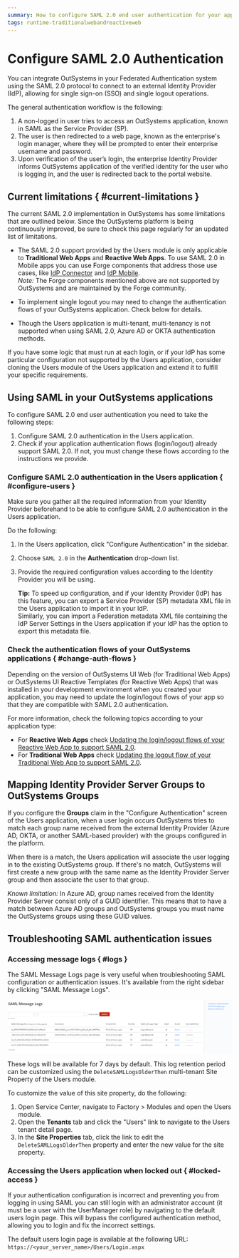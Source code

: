 ```yaml
---
summary: How to configure SAML 2.0 end user authentication for your applications.
tags: runtime-traditionalwebandreactiveweb
---
```


# Configure SAML 2.0 Authentication

You can integrate OutSystems in your Federated Authentication system using the SAML 2.0 protocol to connect to an external Identity Provider (IdP), allowing for single sign-on (SSO) and single logout operations. 

The general authentication workflow is the following:

1. A non-logged in user tries to access an OutSystems application, known in SAML as the Service Provider (SP).
1. The user is then redirected to a web page, known as the enterprise's login manager, where they will be prompted to enter their enterprise username and password.
1. Upon verification of the user’s login, the enterprise Identity Provider informs OutSystems application of the verified identity for the user who is logging in, and the user is redirected back to the portal website.

## Current limitations { #current-limitations }

The current SAML 2.0 implementation in OutSystems has some limitations that are outlined below. Since the OutSystems platform is being continuously improved, be sure to check this page regularly for an updated list of limitations.

* The SAML 2.0 support provided by the Users module is only applicable to **Traditional Web Apps** and **Reactive Web Apps**. To use SAML 2.0 in Mobile apps you can use Forge components that address those use cases, like [IdP Connector](https://www.outsystems.com/forge/component-overview/599/idp) and [IdP Mobile](https://www.outsystems.com/forge/component-overview/2044/idp-mobile).  
    _Note:_ The Forge components mentioned above are not supported by OutSystems and are maintained by the Forge community.
* To implement single logout you may need to change the authentication flows of your OutSystems application. Check below for details.

* Though the Users application is multi-tenant, multi-tenancy is not supported when using SAML 2.0, Azure AD or OKTA authentication methods.

If you have some logic that must run at each login, or if your IdP has some particular configuration not supported by the Users application, consider cloning the Users module of the Users application and extend it to fulfill your specific requirements.

## Using SAML in your OutSystems applications

To configure SAML 2.0 end user authentication you need to take the following steps:

1. Configure SAML 2.0 authentication in the Users application.
1. Check if your application authentication flows (login/logout) already support SAML 2.0. If not, you must change these flows according to the instructions we provide.

### Configure SAML 2.0 authentication in the Users application { #configure-users }

Make sure you gather all the required information from your Identity Provider beforehand to be able to configure SAML 2.0 authentication in the Users application.

Do the following:

1. In the Users application, click "Configure Authentication" in the sidebar.
1. Choose `SAML 2.0` in the **Authentication** drop-down list.
1. Provide the required configuration values according to the Identity Provider you will be using.

    **Tip:** To speed up configuration, and if your Identity Provider (IdP) has this feature, you can export a Service Provider (SP) metadata XML file in the Users application to import it in your IdP.  
    Similarly, you can import a Federation metadata XML file containing the IdP Server Settings in the Users application if your IdP has the option to export this metadata file.


### Check the authentication flows of your OutSystems applications { #change-auth-flows }

Depending on the version of OutSystems UI Web (for Traditional Web Apps) or OutSystems UI Reactive Templates (for Reactive Web Apps) that was installed in your development environment when you created your application, you may need to update the login/logout flows of your app so that they are compatible with SAML 2.0 authentication.

For more information, check the following topics according to your application type:

* For **Reactive Web Apps** check [Updating the login/logout flows of your Reactive Web App to support SAML 2.0](https://success.outsystems.com/Support/Enterprise_Customers/Upgrading/Updating_the_login%2F%2Flogout_flows_of_your_Reactive_Web_App_to_support_SAML_2.0).
* For **Traditional Web Apps** check [Updating the logout flow of your Traditional Web App to support SAML 2.0](https://success.outsystems.com/Support/Enterprise_Customers/Upgrading/Updating_the_logout_flow_of_your_Traditional_Web_App_to_support_SAML_2.0). 


## Mapping Identity Provider Server Groups to OutSystems Groups

If you configure the **Groups** claim in the "Configure Authentication" screen of the Users application, when a user login occurs OutSystems tries to match each group name received from the external Identity Provider (Azure AD, OKTA, or another SAML-based provider) with the groups configured in the platform.

When there is a match, the Users application will associate the user logging in to the existing OutSystems group. If there's no match, OutSystems will first create a new group with the same name as the Identity Provider Server group and then associate the user to that group.

_Known limitation:_ In Azure AD, group names received from the Identity Provider Server consist only of a GUID identifier. This means that to have a match between Azure AD groups and OutSystems groups you must name the OutSystems groups using these GUID values.


## Troubleshooting SAML authentication issues

### Accessing message logs { #logs }

The SAML Message Logs page is very useful when troubleshooting SAML configuration or authentication issues. It's available from the right sidebar by clicking "SAML Message Logs".

![](images/saml-message-logs.png)

These logs will be available for 7 days by default. This log retention period can be customized using the `DeleteSAMLLogsOlderThen` multi-tenant Site Property of the Users module.

To customize the value of this site property, do the following:

1. Open Service Center, navigate to Factory > Modules and open the Users module.
1. Open the **Tenants** tab and click the "Users" link to navigate to the Users tenant detail page.
1. In the **Site Properties** tab, click the link to edit the `DeleteSAMLLogsOlderThen` property and enter the new value for the site property.

### Accessing the Users application when locked out { #locked-access }

If your authentication configuration is incorrect and preventing you from logging in using SAML you can still login with an administrator account (it must be a user with the UserManager role) by navigating to the default users login page. This will bypass the configured authentication method, allowing you to login and fix the incorrect settings.

The default users login page is available at the following URL:  
`https://<your_server_name>/Users/Login.aspx`
